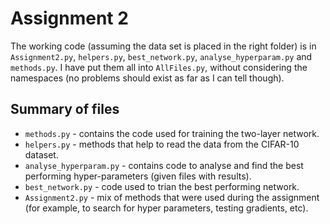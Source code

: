 # Assignment 2

The working code (assuming the data set is placed in the right folder) is in `Assignment2.py`, `helpers.py`, `best_network.py`, `analyse_hyperparam.py` and `methods.py`. I have put them all into `AllFiles.py`, without considering the namespaces (no problems should exist as far as I can tell though).

## Summary of files
* `methods.py` - contains the code used for training the two-layer network.
* `helpers.py` - methods that help to read the data from the CIFAR-10 dataset.
* `analyse_hyperparam.py` - contains code to analyse and find the best performing hyper-parameters (given files with results).
* `best_network.py` - code used to trian the best performing network.
* `Assignment2.py` - mix of methods that were used during the assignment (for example, to search for hyper parameters, testing gradients, etc).